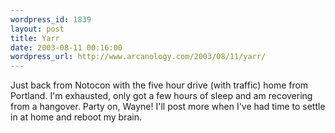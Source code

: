 ```yaml
--- 
wordpress_id: 1839
layout: post
title: Yarr
date: 2003-08-11 00:16:00
wordpress_url: http://www.arcanology.com/2003/08/11/yarr/
---
```

Just back from Notocon with the five hour drive (with traffic) home from Portland. I&apos;m exhausted, only got a few hours of sleep and am recovering from a hangover. Party on, Wayne! I&apos;ll post more when I&apos;ve had time to settle in at home and reboot my brain.